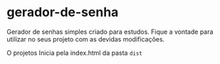 # gerador-de-senha

Gerador de senhas simples criado para estudos.
Fique a vontade para utilizar no seus projeto com as devidas modificações.

O projetos Inicia pela index.html da pasta `dist`


